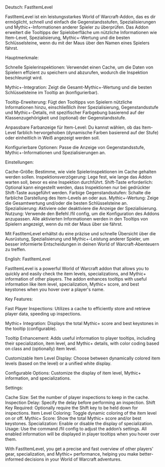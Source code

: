 Deutsch:
FastItemLevel

FastItemLevel ist ein leistungsstarkes World of Warcraft-Addon, das es dir ermöglicht, schnell und einfach die Gegenstandsstufen, Spezialisierungen und Mythic+-Informationen anderer Spieler zu überprüfen. Das Addon erweitert die Tooltipps der Spieloberfläche um nützliche Informationen wie Item-Level, Spezialisierung, Mythic+-Wertung und die besten Schlüsselsteine, wenn du mit der Maus über den Namen eines Spielers fährst.

Hauptmerkmale:

Schnelle Spielerinspektionen:
Verwendet einen Cache, um die Daten von Spielern effizient zu speichern und abzurufen, wodurch die Inspektion beschleunigt wird.

Mythic+-Integration:
Zeigt die Gesamt-Mythic+-Wertung und die besten Schlüsselsteine im Tooltip an (konfigurierbar).

Tooltip-Erweiterung:
Fügt den Tooltipps von Spielern nützliche Informationen hinzu, einschließlich ihrer Spezialisierung, Gegenstandsstufe und Mythic+-Details, mit spezifischer Farbgebung basierend auf der Klassenzugehörigkeit und (optional) der Gegenstandsstufe.

Anpassbare Farbanzeige für Item-Level:
Du kannst wählen, ob das Item-Level farblich hervorgehoben (dynamische Farben basierend auf der Stufe) oder einheitlich in Weiß angezeigt werden soll.

Konfigurierbare Optionen:
Passe die Anzeige von Gegenstandsstufe, Mythic+-Informationen und Spezialisierungen an.

Einstellungen:

Cache-Größe: Bestimme, wie viele Spielerinspektionen im Cache gehalten werden sollen.
Inspektionsverzögerung: Lege fest, wie lange das Addon warten soll, bevor es eine Inspektion durchführt.
Shift-Taste erforderlich: Optional kann eingestellt werden, dass Inspektionen nur bei gedrückter Shift-Taste ausgeführt werden.
Farbige Gegenstandsstufen: Schalte die farbliche Darstellung des Item-Levels an oder aus.
Mythic+-Wertung: Zeige die Gesamtwertung und/oder die besten Schlüsselsteine an.
Spezialisierung: Aktiviere oder deaktiviere die Anzeige der Spezialisierung.
Nutzung:
Verwende den Befehl /fil config, um die Konfiguration des Addons anzupassen. Alle aktivierten Informationen werden in den Tooltips von Spielern angezeigt, wenn du mit der Maus über sie fährst.

Mit FastItemLevel erhältst du eine präzise und schnelle Übersicht über die Ausrüstung, Spezialisierung und Mythic+-Leistung anderer Spieler, um besser informierte Entscheidungen in deinen World of Warcraft-Abenteuern zu treffen.

English:
FastItemLevel

FastItemLevel is a powerful World of Warcraft addon that allows you to quickly and easily check the item levels, specializations, and Mythic+ information of other players. The addon enhances tooltips with useful information like item level, specialization, Mythic+ score, and best keystones when you hover over a player's name.

Key Features:

Fast Player Inspections:
Utilizes a cache to efficiently store and retrieve player data, speeding up inspections.

Mythic+ Integration:
Displays the total Mythic+ score and best keystones in the tooltip (configurable).

Tooltip Enhancement:
Adds useful information to player tooltips, including their specialization, item level, and Mythic+ details, with color coding based on class and (optionally) item level.

Customizable Item Level Display:
Choose between dynamically colored item levels (based on the level) or a unified white display.

Configurable Options:
Customize the display of item level, Mythic+ information, and specializations.

Settings:

Cache Size: Set the number of player inspections to keep in the cache.
Inspection Delay: Specify the delay before performing an inspection.
Shift Key Required: Optionally require the Shift key to be held down for inspections.
Item Level Coloring: Toggle dynamic coloring of the item level on or off.
Mythic+ Score: Show the total Mythic+ score and/or best keystones.
Specialization: Enable or disable the display of specialization.
Usage:
Use the command /fil config to adjust the addon’s settings. All enabled information will be displayed in player tooltips when you hover over them.

With FastItemLevel, you get a precise and fast overview of other players' gear, specialization, and Mythic+ performance, helping you make better-informed decisions in your World of Warcraft adventures.
